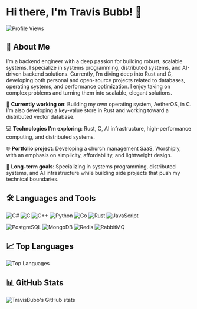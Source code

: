 # Hi there, I'm Travis Bubb! 👋

![Profile Views](https://komarev.com/ghpvc/?username=TravisBubb&style=flat-square)

## 🚀 About Me

I’m a backend engineer with a deep passion for building robust, scalable systems. I specialize in systems programming, distributed systems, and AI-driven backend solutions. Currently, I’m diving deep into Rust and C, developing both personal and open-source projects related to databases, operating systems, and performance optimization. I enjoy taking on complex problems and turning them into scalable, elegant solutions.

🌱 **Currently working on**: Building my own operating system, AetherOS, in C. I’m also developing a key-value store in Rust and working toward a distributed vector database.

💻 **Technologies I'm exploring**: Rust, C, AI infrastructure, high-performance computing, and distributed systems.

🌐 **Portfolio project**: Developing a church management SaaS, Worshiply, with an emphasis on simplicity, affordability, and lightweight design.

🎯 **Long-term goals**: Specializing in systems programming, distributed systems, and AI infrastructure while building side projects that push my technical boundaries.

## 🛠️ Languages and Tools

![C#](https://img.shields.io/badge/-C%23-05122A?style=flat&logo=dotnet) ![C](https://img.shields.io/badge/-C-05122A?style=flat&logo=c) ![C++](https://img.shields.io/badge/-C%2B%2B-05122A?style=flat&logo=cplusplus) ![Python](https://img.shields.io/badge/-Python-05122A?style=flat&logo=python) ![Go](https://img.shields.io/badge/-Go-05122A?style=flat&logo=go) ![Rust](https://img.shields.io/badge/-Rust-05122A?style=flat&logo=rust) ![JavaScript](https://img.shields.io/badge/-JavaScript-05122A?style=flat&logo=javascript) 

![PostgreSQL](https://img.shields.io/badge/-PostgreSQL-05122A?style=flat&logo=postgresql) ![MongoDB](https://img.shields.io/badge/-MongoDB-05122A?style=flat&logo=mongodb) ![Redis](https://img.shields.io/badge/-Redis-05122A?style=flat&logo=redis) ![RabbitMQ](https://img.shields.io/badge/-RabbitMQ-05122A?style=flat&logo=rabbitmq)

## 📈 Top Languages

![Top Languages](https://github-readme-stats.vercel.app/api/top-langs/?username=TravisBubb&layout=compact&theme=radical)

## 📊 GitHub Stats

![TravisBubb's GitHub stats](https://github-readme-stats.vercel.app/api?username=TravisBubb&show_icons=true&theme=radical)
